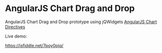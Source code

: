 # AngularJS Chart Drag and Drop 

AngularJS Chart Drag and Drop prototype using jQWidgets <a href="http://www.jqwidgets.com/angularjs-ui-widgets/angular-chart.htm">AngularJS Chart Directives</a>            

Live demo:

https://jsfiddle.net/7poy0pjq/
